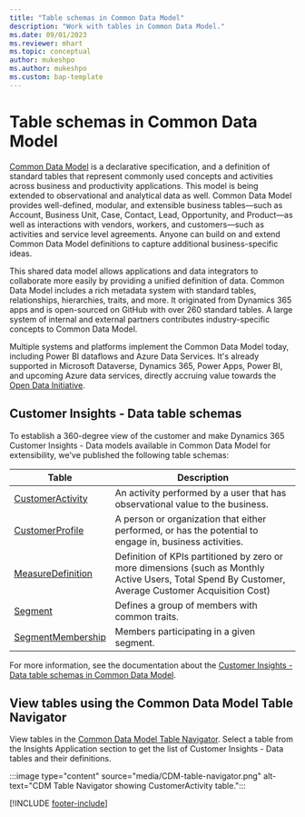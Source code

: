 ```yaml
---
title: "Table schemas in Common Data Model"
description: "Work with tables in Common Data Model."
ms.date: 09/01/2023
ms.reviewer: mhart
ms.topic: conceptual
author: mukeshpo
ms.author: mukeshpo
ms.custom: bap-template
---
```


# Table schemas in Common Data Model

[Common Data Model](/common-data-model/) is a declarative specification, and a definition of standard tables that represent commonly used concepts and activities across business and productivity applications. This model is being extended to observational and analytical data as well. Common Data Model provides well-defined, modular, and extensible business tables—such as Account, Business Unit, Case, Contact, Lead, Opportunity, and Product—as well as interactions with vendors, workers, and customers—such as activities and service level agreements. Anyone can build on and extend Common Data Model definitions to capture additional business-specific ideas.

This shared data model allows applications and data integrators to collaborate more easily by providing a unified definition of data. Common Data Model includes a rich metadata system with standard tables, relationships, hierarchies, traits, and more. It originated from Dynamics 365 apps and is open-sourced on GitHub with over 260 standard tables. A large system of internal and external partners contributes industry-specific concepts to Common Data Model.

Multiple systems and platforms implement the Common Data Model today, including Power BI dataflows and Azure Data Services. It's already supported in Microsoft Dataverse, Dynamics 365, Power Apps, Power BI, and upcoming Azure data services, directly accruing value towards the [Open Data Initiative](https://dynamics.microsoft.com/en-us/open-data-initiative/).

## Customer Insights - Data table schemas

To establish a 360-degree view of the customer and make Dynamics 365 Customer Insights - Data models available in Common Data Model for extensibility, we've published the following table schemas:

| Table | Description |
|---------|---------|
|[CustomerActivity](/common-data-model/schema/core/applicationcommon/foundationcommon/crmcommon/solutions/customerinsights/customeractivity) | An activity performed by a user that has observational value to the business. |
|[CustomerProfile](/common-data-model/schema/core/applicationcommon/foundationcommon/crmcommon/solutions/customerinsights/customerprofile) | A person or organization that either performed, or has the potential to engage in, business activities. |
|[MeasureDefinition](/common-data-model/schema/core/applicationcommon/foundationcommon/crmcommon/solutions/customerinsights/measuredefinition) | Definition of KPIs partitioned by zero or more dimensions (such as Monthly Active Users, Total Spend By Customer, Average Customer Acquisition Cost) |
|[Segment](/common-data-model/schema/core/applicationcommon/foundationcommon/crmcommon/solutions/customerinsights/segment) | Defines a group of members with common traits. |
|[SegmentMembership](/common-data-model/schema/core/applicationcommon/foundationcommon/crmcommon/solutions/customerinsights/segmentmembership) | Members participating in a given segment. |

For more information, see the documentation about the [Customer Insights - Data table schemas in Common Data Model](/common-data-model/schema/core/applicationcommon/foundationcommon/crmcommon/solutions/customerinsights/overview).

## View tables using the Common Data Model Table Navigator

View tables in the [Common Data Model Table Navigator](https://microsoft.github.io/CDM/). Select a table from the Insights Application section to get the list of Customer Insights - Data tables and their definitions.

:::image type="content" source="media/CDM-table-navigator.png" alt-text="CDM Table Navigator showing CustomerActivity table.":::

[!INCLUDE [footer-include](includes/footer-banner.md)]
